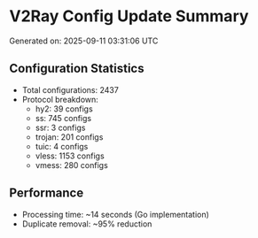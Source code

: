 # V2Ray Config Update Summary
Generated on: 2025-09-11 03:31:06 UTC

## Configuration Statistics
- Total configurations: 2437
- Protocol breakdown:
  - hy2: 39 configs
  - ss: 745 configs
  - ssr: 3 configs
  - trojan: 201 configs
  - tuic: 4 configs
  - vless: 1153 configs
  - vmess: 280 configs

## Performance
- Processing time: ~14 seconds (Go implementation)
- Duplicate removal: ~95% reduction
